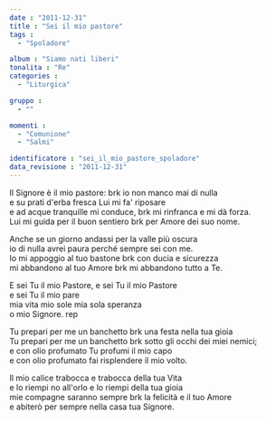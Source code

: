 ```yaml
---
date : "2011-12-31"
title : "Sei il mio pastore"
tags : 
  - "Spoladore"

album : "Siamo nati liberi"
tonalita : "Re"
categories : 
  - "Liturgica"

gruppo : 
  - ""

momenti : 
  - "Comunione"
  - "Salmi"

identificatore : "sei_il_mio_pastore_spoladore"
data_revisione : "2011-12-31"
---
```

  
  
  
Il Signore è il mio pastore: brk io non manco mai di nulla  
e su prati d'erba fresca Lui mi fa' riposare  
e ad acque tranquille mi conduce, brk mi rinfranca e mi dà forza.  
Lui mi guida per il buon sentiero brk per Amore dei suo nome.    
  
  
  
Anche se un giorno andassi per la valle più oscura  
io di nulla avrei paura perché sempre sei con me.  
Io mi appoggio al tuo bastone brk con ducia e sicurezza  
mi abbandono al tuo Amore brk mi abbandono tutto a Te.  
  
  
  
E sei Tu il mio Pastore, e sei Tu il mio Pastore    
e sei Tu il mio pare  
mia vita mio sole mia sola speranza   
o mio Signore. rep    
  
  
  
  
Tu prepari per me un banchetto brk una festa nella tua gioia  
Tu prepari per me un banchetto brk sotto gli occhi dei miei nemici;  
e con olio profumato Tu profumi il mio capo  
e con olio profumato fai risplendere il mio volto.  
  
  
  
Il mio calice trabocca e trabocca della tua Vita  
e lo riempi no all'orlo e lo riempi della tua gioia  
mie compagne saranno sempre brk la felicità e il tuo Amore  
e abiterò per sempre nella casa tua Signore.  
  
  
  
  

